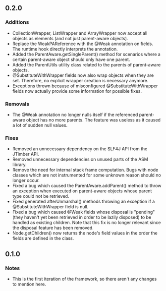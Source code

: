 0.2.0
-----

### Additions
* CollectionWrapper, ListWrapper and ArrayWrapper now accept all objects as elements (and not just parent-aware objects).
* Replace the WeakPAReference with the @Weak annotation on fields. The runtime hook directly interprets the annotation.
* Added the ParentAware.getSingleParent() method for scenarios where a certain parent-aware object should only have one parent.
* Added the ParentUtils utility class related to the parents of parent-aware objects.
* @SubstituteWithWrapper fields now also wrap objects when they are set. Therefore, no explicit wrapper creation is necessary anymore.
* Exceptions thrown because of misconfigured @SubstituteWithWrapper fields now actually provide some information for possible fixes.

### Removals
* The @Weak annotation no longer nulls itself if the referenced parent-aware object has no more parents. The feature was useless as it caused a lot of sudden null values.

### Fixes
* Removed an unnecessary dependency on the SLF4J API from the JTimber API.
* Removed unnecessary dependencies on unused parts of the ASM library.
* Remove the need for internal stack frame computation. Bugs with node classes which are not instrumented for some unknown reason should no longer occur.
* Fixed a bug which caused the ParentAware.addParent() method to throw an exception when executed on parent-aware objects whose parent type could not be retrieved.
* Fixed generated afterUnmarshal() methods throwing an exception if a @SubstituteWithWrapper field is null.
* Fixed a bug which caused @Weak fields whose disposal is "pending" (they haven't yet been retrieved in order to be lazily disposed) to be handled as existing children. Note that this fix is no longer relevant since the disposal feature has been removed.
* Node.getChildren() now returns the node's field values in the order the fields are defined in the class.

0.1.0
-----

### Notes
* This is the first iteration of the framework, so there aren't any changes to mention here.
